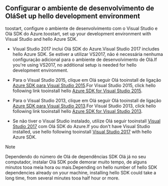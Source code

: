 ## <span data-ttu-id="297ba-101"><a name="setupdevenv"></a>Configurar o ambiente de desenvolvimento de Olá</span><span class="sxs-lookup"><span data-stu-id="297ba-101"><a name="setupdevenv"></a>Set up hello development environment</span></span>
<span data-ttu-id="297ba-102">toostart, configure o ambiente de desenvolvimento com o Visual Studio e Olá SDK do Azure.</span><span class="sxs-lookup"><span data-stu-id="297ba-102">toostart, set up your development environment with Visual Studio and hello Azure SDK.</span></span>

* <span data-ttu-id="297ba-103">Visual Studio 2017 inclui Olá SDK do Azure.</span><span class="sxs-lookup"><span data-stu-id="297ba-103">Visual Studio 2017 includes hello Azure SDK.</span></span> <span data-ttu-id="297ba-104">Se estiver a utilizar VS2017, não é necessária nenhuma configuração adicional para o ambiente de desenvolvimento de Olá.</span><span class="sxs-lookup"><span data-stu-id="297ba-104">If you're using VS2017, no additional setup is needed for hello development environment.</span></span>
* <span data-ttu-id="297ba-105">Para o Visual Studio 2015, clique em Olá seguir Olá tooinstall de ligação [Azure SDK para Visual Studio 2015](http://go.microsoft.com/fwlink/?linkid=518003).</span><span class="sxs-lookup"><span data-stu-id="297ba-105">For Visual Studio 2015, click hello following link tooinstall hello [Azure SDK for Visual Studio 2015](http://go.microsoft.com/fwlink/?linkid=518003).</span></span>
* <span data-ttu-id="297ba-106">Para o Visual Studio 2013, clique em Olá seguir Olá tooinstall de ligação [Azure SDK para Visual Studio 2013](http://go.microsoft.com/fwlink/?LinkID=324322).</span><span class="sxs-lookup"><span data-stu-id="297ba-106">For Visual Studio 2013, click hello following link tooinstall hello [Azure SDK for Visual Studio 2013](http://go.microsoft.com/fwlink/?LinkID=324322).</span></span>

* <span data-ttu-id="297ba-107">Se não tiver o Visual Studio instalado, utilize Olá seguir tooinstall [Visual Studio 2017](https://www.visualstudio.com/) com Olá SDK do Azure.</span><span class="sxs-lookup"><span data-stu-id="297ba-107">If you don't have Visual Studio installed, use hello following tooinstall [Visual Studio 2017](https://www.visualstudio.com/) with hello Azure SDK.</span></span>

> [!NOTE]
> <span data-ttu-id="297ba-108">Dependendo do número de Olá de dependências SDK Olá já no seu computador, instalar Olá SDK pode demorar muito tempo, de alguns minutos tooa meia hora ou mais.</span><span class="sxs-lookup"><span data-stu-id="297ba-108">Depending on hello number of hello SDK dependencies already on your machine, installing hello SDK could take a long time, from several minutes tooa half hour or more.</span></span>
>
>
